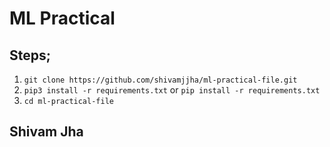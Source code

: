# ML Practical

## Steps;
1. `git clone https://github.com/shivamjjha/ml-practical-file.git`
2. `pip3 install -r requirements.txt` or `pip install -r requirements.txt`
3. `cd ml-practical-file`
 

## Shivam Jha